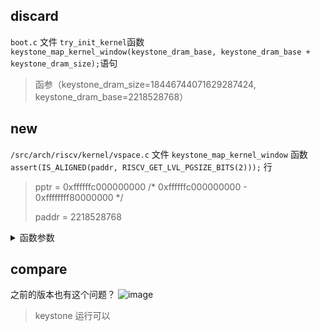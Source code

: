 ## discard
`boot.c`  文件
`try_init_kernel`函数`keystone_map_kernel_window(keystone_dram_base, keystone_dram_base + keystone_dram_size);`语句
> 函参（keystone_dram_size=18446744071629287424, keystone_dram_base=2218528768）

## new
`/src/arch/riscv/kernel/vspace.c`  文件
`keystone_map_kernel_window` 函数
`assert(IS_ALIGNED(paddr, RISCV_GET_LVL_PGSIZE_BITS(2)));`   行
   
> 
> pptr  = 0xffffffc000000000
> /* 0xffffffc000000000 - 0xffffffff80000000 */
>
> paddr = 2218528768


<details>
  <summary>函数参数</summary>
  
  ```c
  //10.1.1
  init_kernel
  (dummy=3221397504, keystone_dram_base=3224977408, 
    keystone_dram_size=18446744072635916288, keystone_runtime_start=241670, keystone_user_start=0, 
    keystone_free_start=2153775104, keystone_utm_ptr=18446744071562067968, keystone_utm_size=1)
  
  keystone_map_kernel_window (dram_start=3224977408, dram_end=2151342080)
  
  ```
  
  ```c
  //11.0.0
  init_kernel
  (dummy=2214768640, keystone_dram_base=2218528768, 
    keystone_dram_size=18446744071629287424, keystone_runtime_start=97930, 
    keystone_user_start=2214768640, keystone_free_start=97930, 
    keystone_utm_ptr=18446744071629176832, keystone_utm_size=1)
  
  keystone_map_kernel_window (dram_start=2218528768, dram_end=138264576)
  
  ```
  
  </details>
  
  ## compare
 之前的版本也有这个问题？
 ![image](https://user-images.githubusercontent.com/74185337/236718030-d7844521-f3d4-4e74-a8bd-f7b3b571d02b.png)

> keystone 运行可以
